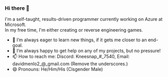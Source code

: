 ### Hi there 👋
I'm a self-taught, results-driven programmer currently working on Azure at Microsoft.  
In my free time, I'm either creating or reverse engineering games.  

- 🌱 I’m always eager to learn new things, if it gets me closer to an end-goal.
- 👯 I’m always happy to get help on any of my projects, but no pressure!
- 📫 How to reach me: Discord: Kneesnap\_#\_7540, Email: davidmenlo2\_@\_gmail.com (Remove the underscores.)
- 😄 Pronouns: He/Him/His (Cisgender Male)

<!--
**Kneesnap/Kneesnap** is a ✨ _special_ ✨ repository because its `README.md` (this file) appears on your GitHub profile.
-->
